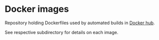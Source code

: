 # Docker images

Repository holding Dockerfiles used by automated builds in [Docker hub](https://hub.docker.com/u/avanzabank/).

See respective subdirectory for details on each image.
